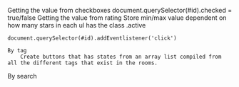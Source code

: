 Getting the value from checkboxes
    document.querySelector(#id).checked = true/false
Getting the value from rating
    Store min/max value dependent on how many stars in each ul has the class .active

    document.querySelector(#id).addEventlistener('click')

    By tag
        Create buttons that has states from an array list compiled from all the different tags that exist in the rooms.

By search